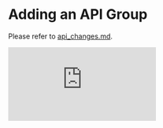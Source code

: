 Adding an API Group
===============

Please refer to [api_changes.md](api_changes.md#making-a-new-api-group).


<!-- BEGIN MUNGE: GENERATED_ANALYTICS -->
[![Analytics](https://kubernetes-site.appspot.com/UA-36037335-10/GitHub/docs/devel/adding-an-APIGroup.md?pixel)]()
<!-- END MUNGE: GENERATED_ANALYTICS -->

